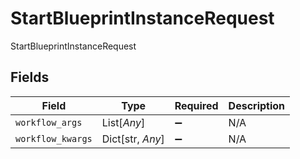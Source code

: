 # StartBlueprintInstanceRequest

StartBlueprintInstanceRequest


## Fields

| Field              | Type               | Required           | Description        |
| ------------------ | ------------------ | ------------------ | ------------------ |
| `workflow_args`    | List[*Any*]        | :heavy_minus_sign: | N/A                |
| `workflow_kwargs`  | Dict[str, *Any*]   | :heavy_minus_sign: | N/A                |